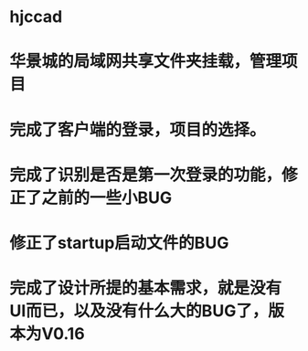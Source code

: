 # hjccad
华景城的局域网共享文件夹挂载，管理项目
=======================================
完成了客户端的登录，项目的选择。
=======================================
完成了识别是否是第一次登录的功能，修正了之前的一些小BUG
=======================================
修正了startup启动文件的BUG
=======================================
完成了设计所提的基本需求，就是没有UI而已，以及没有什么大的BUG了，版本为V0.16
=======================================
